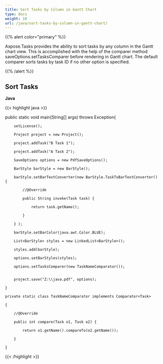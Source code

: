 ```yaml
---
title: Sort Tasks by Column in Gantt Chart
type: docs
weight: 10
url: /java/sort-tasks-by-column-in-gantt-chart/
---
```


{{% alert color="primary" %}} 

Aspose.Tasks provides the ability to sort tasks by any column in the Gantt chart view. This is accomplished with the help of the comparer method saveOptions.setTasksComparer before rendering in Gantt chart. The default comparer sorts tasks by task ID if no other option is specified.

{{% /alert %}} 
## **Sort Tasks**


**Java**

{{< highlight java >}}

 public static void main(String[] args) throws Exception{

        setLicense();

        Project project = new Project();

        project.addTask("B Task 1");

        project.addTask("A Task 2");

        SaveOptions options = new PdfSaveOptions();

        BarStyle barStyle = new BarStyle();

        barStyle.setBarTextConverter(new BarStyle.TaskToBarTextConverter() {

            //@Override

            public String invoke(Task task) {

                return task.getName();

            }

        } );

        barStyle.setBarColor(java.awt.Color.BLUE);

        List<BarStyle> styles = new LinkedList<BarStyle>();

        styles.add(barStyle);

        options.setBarStyles(styles);

        options.setTasksComparer(new TaskNameComparator());


        project.save("Z:\\java.pdf", options);

    }

    private static class TaskNameComparator implements Comparator<Task>

    {

        //@Override

        public int compare(Task o1, Task o2) {

            return o1.getName().compareTo(o2.getName());

        }

    }

{{< /highlight >}}
